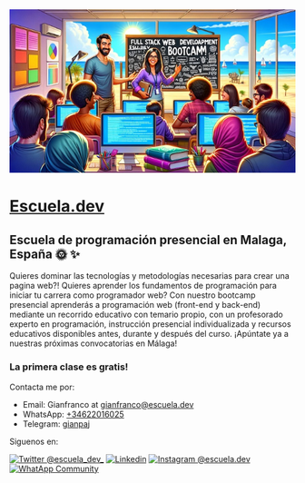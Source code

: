 <img style="width:100%, height: auto" src="https://github.com/Escuela-dev/.github/blob/main/coding-school-chatgpt-dec-28-small.jpeg" />

# <a href="https://escuela.dev">Escuela.dev</a>

## Escuela de programación presencial en Malaga, España 🌞 :sparkles:

Quieres dominar las tecnologías y metodologías necesarias para crear una pagina web?! Quieres aprender los fundamentos de programación para iniciar tu carrera como programador web? Con nuestro bootcamp presencial aprenderás a programación web (front-end y back-end) mediante un recorrido educativo con temario propio, con un profesorado experto en programación, instrucción presencial individualizada y recursos educativos disponibles antes, durante y después del curso. ¡Apúntate ya a nuestras próximas convocatorias en Málaga!

### La primera clase es gratis!

Contacta me por:

- Email: Gianfranco at <gianfranco@escuela.dev>
- WhatsApp: <a href="https://wa.me/+34622016025">+34622016025</a>
- Telegram: <a href="https://t.me/gianpaj">gianpaj</a>

Siguenos en:

[![Twitter @escuela_dev_](https://img.shields.io/badge/@escuela__dev__-gray?logo=x&logoColor=white)](https://x.com/escuela_dev_ "Twitter @escuela_dev_")
[![Linkedin](https://img.shields.io/badge/Linkedin-blue?logo=Linkedin&logoColor=white)](https://www.linkedin.com/company/escuela-dev/ "Linkedin")
[![Instagram @escuela.dev](https://img.shields.io/badge/@escuela.dev-%23E4405F.svg?logo=Instagram&logoColor=white)](https://www.instagram.com/escuela.dev/ "Instagram @escuela.dev")
[![WhatApp Community](https://img.shields.io/badge/WhatsApp%20Communty-%231faf38.svg?logo=WhatsApp&logoColor=white)](https://chat.whatsapp.com/KLmG13RqLeSFJCBxkRegGP "Join WhatApp Community")

